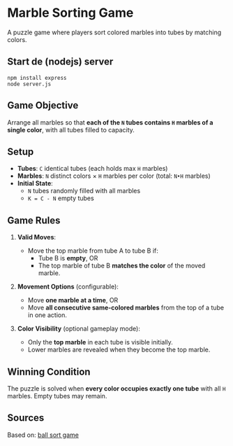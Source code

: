 
# Marble Sorting Game

A puzzle game where players sort colored marbles into tubes by matching colors.

## Start de (nodejs) server
```
npm install express
node server.js
```

## Game Objective
Arrange all marbles so that **each of the `N` tubes contains `H` marbles of a single color**, with all tubes filled to capacity.

## Setup
- **Tubes**: `C` identical tubes (each holds max `H` marbles)  
- **Marbles**: `N` distinct colors × `H` marbles per color (total: `N•H` marbles)  
- **Initial State**:  
  - `N` tubes randomly filled with all marbles  
  - `K = C - N` empty tubes  

## Game Rules
1. **Valid Moves**:  
   - Move the top marble from tube A to tube B if:  
     - Tube B is **empty**, OR  
     - The top marble of tube B **matches the color** of the moved marble.  

2. **Movement Options** (configurable):  
   - Move **one marble at a time**, OR  
   - Move **all consecutive same-colored marbles** from the top of a tube in one action.  

3. **Color Visibility** (optional gameplay mode):  
   - Only the **top marble** in each tube is visible initially.  
   - Lower marbles are revealed when they become the top marble.  

## Winning Condition
The puzzle is solved when **every color occupies exactly one tube** with all `H` marbles. Empty tubes may remain.

## Sources

Based on: [ball sort game](https://github.com/frarosset/ball-sort-game)